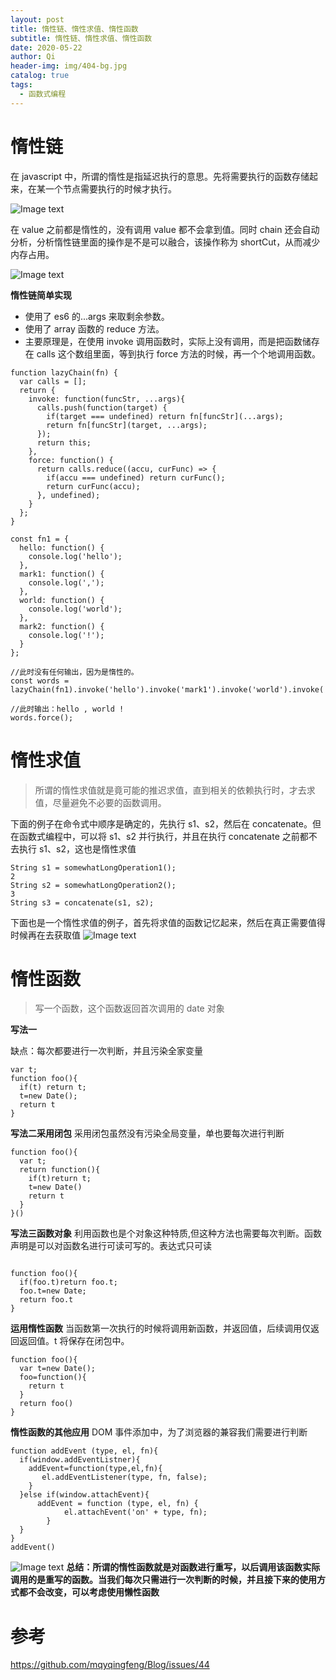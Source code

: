 ```yaml
---
layout: post
title: 惰性链、惰性求值、惰性函数
subtitle: 惰性链、惰性求值、惰性函数
date: 2020-05-22
author: Qi
header-img: img/404-bg.jpg
catalog: true
tags:
  - 函数式编程
---
```


# 惰性链

在 javascript 中，所谓的惰性是指延迟执行的意思。先将需要执行的函数存储起来，在某一个节点需要执行的时候才执行。

![Image text](img/WechatIMG16.png)

在 value 之前都是惰性的，没有调用 value 都不会拿到值。同时 chain 还会自动分析，分析惰性链里面的操作是不是可以融合，该操作称为 shortCut，从而减少内存占用。

![Image text](img/WechatIMG18.png)

**惰性链简单实现**

- 使用了 es6 的...args 来取剩余参数。
- 使用了 array 函数的 reduce 方法。
- 主要原理是，在使用 invoke 调用函数时，实际上没有调用，而是把函数储存在 calls 这个数组里面，等到执行 force 方法的时候，再一个个地调用函数。

```
function lazyChain(fn) {
  var calls = [];
  return {
    invoke: function(funcStr, ...args){
      calls.push(function(target) {
        if(target === undefined) return fn[funcStr](...args);
        return fn[funcStr](target, ...args);
      });
      return this;
    },
    force: function() {
      return calls.reduce((accu, curFunc) => {
        if(accu === undefined) return curFunc();
        return curFunc(accu);
      }, undefined);
    }
  };
}
```

```
const fn1 = {
  hello: function() {
    console.log('hello');
  },
  mark1: function() {
    console.log(',');
  },
  world: function() {
    console.log('world');
  },
  mark2: function() {
    console.log('!');
  }
};

//此时没有任何输出，因为是惰性的。
const words = lazyChain(fn1).invoke('hello').invoke('mark1').invoke('world').invoke('mark2');

//此时输出：hello , world !
words.force();
```

# 惰性求值

> 所谓的惰性求值就是竟可能的推迟求值，直到相关的依赖执行时，才去求值，尽量避免不必要的函数调用。

下面的例子在命令式中顺序是确定的，先执行 s1、s2，然后在 concatenate。但在函数式编程中，可以将 s1、s2 并行执行，并且在执行 concatenate 之前都不去执行 s1、s2，这也是惰性求值

```
String s1 = somewhatLongOperation1();
2
String s2 = somewhatLongOperation2();
3
String s3 = concatenate(s1, s2);
```

下面也是一个惰性求值的例子，首先将求值的函数记忆起来，然后在真正需要值得时候再在去获取值
![Image text](img/WechatIMG17.png)

# 惰性函数

> 写一个函数，这个函数返回首次调用的 date 对象

**写法一**

缺点：每次都要进行一次判断，并且污染全家变量

```
var t;
function foo(){
  if(t) return t;
  t=new Date();
  return t
}
```

**写法二采用闭包**
采用闭包虽然没有污染全局变量，单也要每次进行判断

```
function foo(){
  var t;
  return function(){
    if(t)return t;
    t=new Date()
    return t
  }
}()
```

**写法三函数对象**
利用函数也是个对象这种特质,但这种方法也需要每次判断。函数声明是可以对函数名进行可读可写的。表达式只可读

```

function foo(){
  if(foo.t)return foo.t;
  foo.t=new Date;
  return foo.t
}
```

**运用惰性函数**
当函数第一次执行的时候将调用新函数，并返回值，后续调用仅返回返回值。t 将保存在闭包中。

```
function foo(){
  var t=new Date();
  foo=function(){
    return t
  }
  return foo()
}
```

**惰性函数的其他应用**
DOM 事件添加中，为了浏览器的兼容我们需要进行判断

```
function addEvent (type, el, fn){
  if(window.addEventListner){
    addEvent=function(type,el,fn){
       el.addEventListener(type, fn, false);
    }
  }else if(window.attachEvent){
      addEvent = function (type, el, fn) {
            el.attachEvent('on' + type, fn);
        }
  }
}
addEvent()
```

![Image text](img/WechatIMG19.png)
**总结：所谓的惰性函数就是对函数进行重写，以后调用该函数实际调用的是重写的函数。当我们每次只需进行一次判断的时候，并且接下来的使用方式都不会改变，可以考虑使用懒性函数**

# 参考

https://github.com/mqyqingfeng/Blog/issues/44
